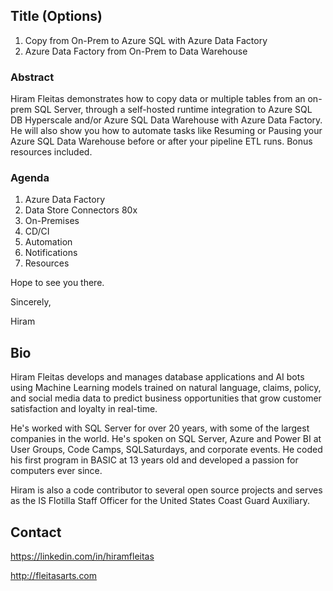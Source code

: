 ## Title (Options)
1. Copy from On-Prem to Azure SQL with Azure Data Factory
2. Azure Data Factory from On-Prem to Data Warehouse

### Abstract
Hiram Fleitas demonstrates how to copy data or multiple tables from an on-prem SQL Server, through a self-hosted runtime integration to Azure SQL DB Hyperscale and/or Azure SQL Data Warehouse with Azure Data Factory. 
He will also show you how to automate tasks like Resuming or Pausing your Azure SQL Data Warehouse before or after your pipeline ETL runs. Bonus resources included. 

### Agenda
1. Azure Data Factory
2. Data Store Connectors 80x
3. On-Premises
4. CD/CI
5. Automation
6. Notifications
7. Resources

Hope to see you there.

Sincerely,

Hiram

## Bio
Hiram Fleitas develops and manages database applications and AI bots using Machine Learning models trained on natural language, claims, policy, and social media data to predict business opportunities that grow customer satisfaction and loyalty in real-time.

He's worked with SQL Server for over 20 years, with some of the largest companies in the world. He's spoken on SQL Server, Azure and Power BI at User Groups, Code Camps, SQLSaturdays, and corporate events. He coded his first program in BASIC at 13 years old and developed a passion for computers ever since.

Hiram is also a code contributor to several open source projects and serves as the IS Flotilla Staff Officer for the United States Coast Guard Auxiliary.

## Contact
https://linkedin.com/in/hiramfleitas

http://fleitasarts.com
